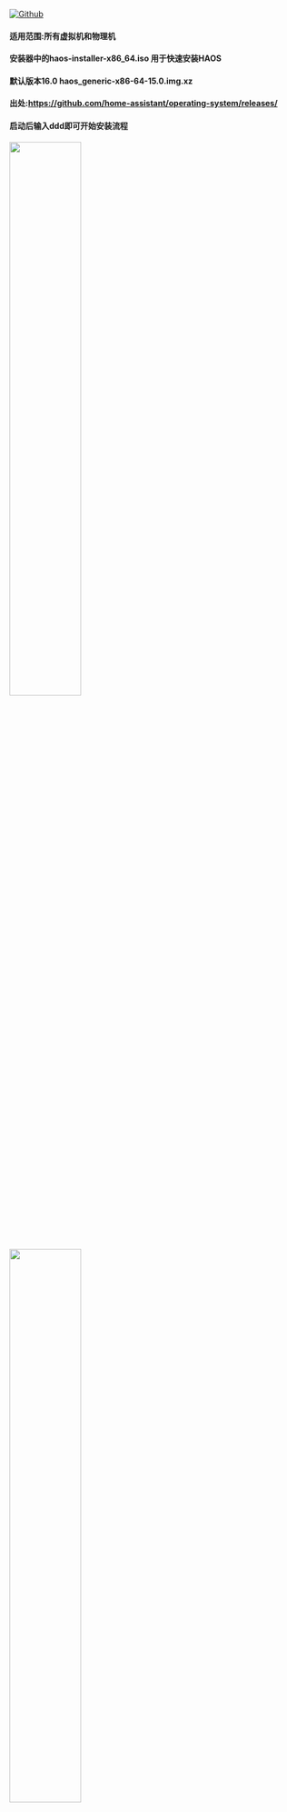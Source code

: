 [![Github](https://img.shields.io/badge/Release文件可在国内加速站下载-FC7C0D?logo=github&logoColor=fff&labelColor=000&style=for-the-badge)](https://wkdaily.cpolar.top/archives/1) 

#### 适用范围:所有虚拟机和物理机
#### 安装器中的haos-installer-x86_64.iso 用于快速安装HAOS
#### 默认版本16.0 haos_generic-x86-64-15.0.img.xz
#### 出处:https://github.com/home-assistant/operating-system/releases/

#### 启动后输入ddd即可开始安装流程

<img src="https://github.com/user-attachments/assets/c5b02f19-12b7-463f-9e01-e080152bed66" width="50%" height="50%">

<img src="https://github.com/user-attachments/assets/880fbb54-d83d-4f07-b64a-1c71a7ff57b3" width="50%" height="50%">

